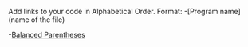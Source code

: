 Add links to your code in Alphabetical Order.
Format:
-[Program name](name of the file)

-[Balanced Parentheses](balanced_parentheses.py)